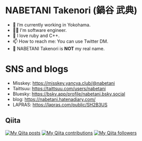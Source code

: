 # NABETANI Takenori (鍋谷 武典)

<!--
- 🔭 I’m currently working in Yokohama
- 🌱 I’m currently learning 
- 👯 I’m looking to collaborate on ...
- 🤔 I’m looking for help with ...
- 💬 Ask me about ...
- 📫 How to reach me: ...
- 😄 Pronouns: ...
- ⚡ Fun fact: ...
-->

- 🔭 I’m currently working in Yokohama.
- 👨‍💻 I'm software engineer.
- 🧙 I love ruby and C++.
- 📫 How to reach me: You can use Twitter DM.
- 🤥 NABETANI Takenori is **NOT** my real name.

# SNS and blogs

* Misskey: https://misskey.yancya.club/@nabetani
* Taittsuu: https://taittsuu.com/users/nabetani
* Bluesky: https://bsky.app/profile/nabetani.bsky.social
* blog: https://nabetani.hatenadiary.com/
* LAPRAS: https://lapras.com/public/SH2B3US

## Qiita

[![My Qiita posts](https://qiita-badge.apiapi.app/s/nabetani/posts.svg)](http://qiita.com/nabetani)
[![My Qiita contributions](https://qiita-badge.apiapi.app/s/nabetani/contributions.svg)](http://qiita.com/nabetani)
[![My Qiita followers](https://qiita-badge.apiapi.app/s/nabetani/followers.svg)](http://qiita.com/nabetani)
                
